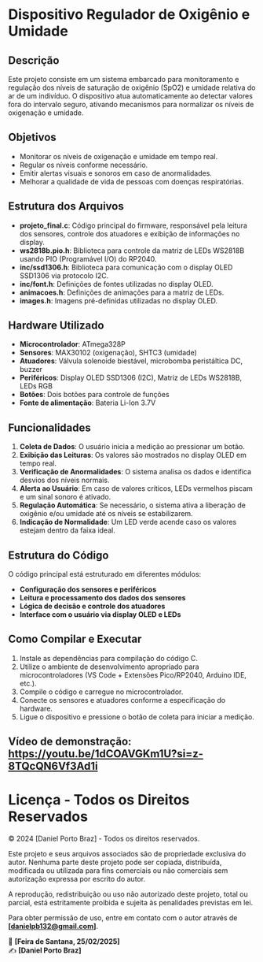 # Dispositivo Regulador de Oxigênio e Umidade

## Descrição
Este projeto consiste em um sistema embarcado para monitoramento e regulação dos níveis de saturação de oxigênio (SpO2) e umidade relativa do ar de um indivíduo. O dispositivo atua automaticamente ao detectar valores fora do intervalo seguro, ativando mecanismos para normalizar os níveis de oxigenação e umidade.

## Objetivos
- Monitorar os níveis de oxigenação e umidade em tempo real.
- Regular os níveis conforme necessário.
- Emitir alertas visuais e sonoros em caso de anormalidades.
- Melhorar a qualidade de vida de pessoas com doenças respiratórias.

## Estrutura dos Arquivos
- **projeto_final.c**: Código principal do firmware, responsável pela leitura dos sensores, controle dos atuadores e exibição de informações no display.
- **ws2818b.pio.h**: Biblioteca para controle da matriz de LEDs WS2818B usando PIO (Programável I/O) do RP2040.
- **inc/ssd1306.h**: Biblioteca para comunicação com o display OLED SSD1306 via protocolo I2C.
- **inc/font.h**: Definições de fontes utilizadas no display OLED.
- **animacoes.h**: Definições de animações para a matriz de LEDs.
- **images.h**: Imagens pré-definidas utilizadas no display OLED.

## Hardware Utilizado
- **Microcontrolador**: ATmega328P
- **Sensores**: MAX30102 (oxigenação), SHTC3 (umidade)
- **Atuadores**: Válvula solenoide biestável, microbomba peristáltica DC, buzzer
- **Periféricos**: Display OLED SSD1306 (I2C), Matriz de LEDs WS2818B, LEDs RGB
- **Botões**: Dois botões para controle de funções
- **Fonte de alimentação**: Bateria Li-Ion 3.7V

## Funcionalidades
1. **Coleta de Dados**: O usuário inicia a medição ao pressionar um botão.
2. **Exibição das Leituras**: Os valores são mostrados no display OLED em tempo real.
3. **Verificação de Anormalidades**: O sistema analisa os dados e identifica desvios dos níveis normais.
4. **Alerta ao Usuário**: Em caso de valores críticos, LEDs vermelhos piscam e um sinal sonoro é ativado.
5. **Regulação Automática**: Se necessário, o sistema ativa a liberação de oxigênio e/ou umidade até os níveis se estabilizarem.
6. **Indicação de Normalidade**: Um LED verde acende caso os valores estejam dentro da faixa ideal.

## Estrutura do Código
O código principal está estruturado em diferentes módulos:
- **Configuração dos sensores e periféricos**
- **Leitura e processamento dos dados dos sensores**
- **Lógica de decisão e controle dos atuadores**
- **Interface com o usuário via display OLED e LEDs**

## Como Compilar e Executar
1. Instale as dependências para compilação do código C.
2. Utilize o ambiente de desenvolvimento apropriado para microcontroladores (VS Code + Extensões Pico/RP2040, Arduino IDE, etc.).
3. Compile o código e carregue no microcontrolador.
4. Conecte os sensores e atuadores conforme a especificação do hardware.
5. Ligue o dispositivo e pressione o botão de coleta para iniciar a medição.


## Vídeo de demonstração: https://youtu.be/1dCOAVGKm1U?si=z-8TQcQN6Vf3Ad1i

# Licença - Todos os Direitos Reservados

© 2024 [Daniel Porto Braz] - Todos os direitos reservados.

Este projeto e seus arquivos associados são de propriedade exclusiva do autor. Nenhuma parte deste projeto pode ser copiada, distribuída, modificada ou utilizada para fins comerciais ou não comerciais sem autorização expressa por escrito do autor.

A reprodução, redistribuição ou uso não autorizado deste projeto, total ou parcial, está estritamente proibida e sujeita às penalidades previstas em lei.

Para obter permissão de uso, entre em contato com o autor através de **[danielpb132@gmail.com]**.

📍 **[Feira de Santana, 25/02/2025]**  
✍️ **[Daniel Porto Braz]**
